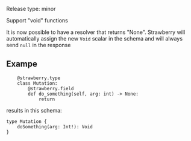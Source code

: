 Release type: minor

Support "void" functions

It is now possible to have a resolver that returns "None". Strawberry will automatically assign the new `Void` scalar in the schema
and will always send `null` in the response

## Exampe

```
    @strawberry.type
    class Mutation:
        @strawberry.field
        def do_something(self, arg: int) -> None:
            return
```
results in this schema:
```grapqhl
type Mutation {
    doSomething(arg: Int!): Void
}
